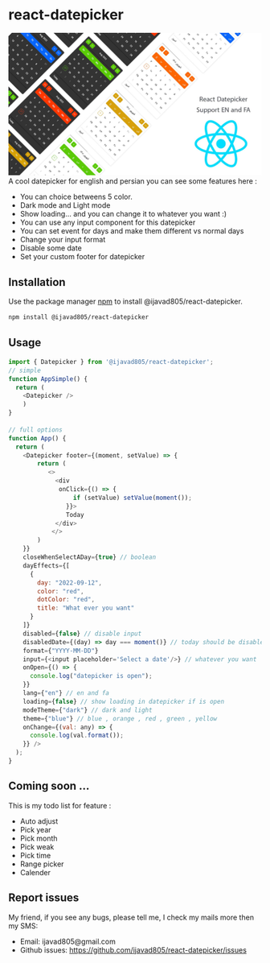 # react-datepicker
![alt text](./poster.jpg?raw=true)
A cool datepicker for english and persian you can see some features here :
 <ul>
 <li>You can choice betweens 5 color.</li>
 <li>Dark mode and Light mode</li>
 <li>Show loading... and you can change it to whatever you want :)</li>
 <li>You can use any input component for this datepicker</li>
 <li>You can set event for days and make them different vs normal days</li>
 <li>Change your input format </li>
 <li>Disable some date</li>
 <li>Set your custom footer for datepicker</li>
 </ul>

## Installation

Use the package manager [npm](https://npmjs.com) to install @ijavad805/react-datepicker.

```bash
npm install @ijavad805/react-datepicker
```

## Usage

```javascript
import { Datepicker } from '@ijavad805/react-datepicker';
// simple
function AppSimple() {
  return (
    <Datepicker />
    )
}

// full options
function App() {
  return (
    <Datepicker footer={(moment, setValue) => {
        return (
           <>
             <div
              onClick={() => {
                  if (setValue) setValue(moment());
                }}>
                Today
             </div>
            </>
        )
    }}
    closeWhenSelectADay={true} // boolean
    dayEffects={[
      {
        day: "2022-09-12",
        color: "red",
        dotColor: "red",
        title: "What ever you want"
      }
    ]} 
    disabled={false} // disable input
    disabledDate={(day) => day === moment()} // today should be disabled
    format={"YYYY-MM-DD"}
    input={<input placeholder='Select a date'/>} // whatever you want
    onOpen={() => {
      console.log("datepicker is open");
    }} 
    lang={"en"} // en and fa
    loading={false} // show loading in datepicker if is open
    modeTheme={"dark"} // dark and light
    theme={"blue"} // blue , orange , red , green , yellow
    onChange={(val: any) => {
      console.log(val.format());
    }} />
  );
}

```

## Coming soon ...
This is my todo list for feature :
<ul>
<li>Auto adjust</li>
<li>Pick year</li>
<li>Pick month</li>
<li>Pick weak</li>
<li>Pick time</li>
<li>Range picker</li>
<li>Calender</li>
</ul>

## Report issues
My friend, if you see any bugs, please tell me, I check my mails more then my SMS: 
<ul>
<li>Email: ijavad805@gmail.com</li>
<li>Github issues: <a href="https://github.com/ijavad805/react-datepicker/issues" target="_blank">https://github.com/ijavad805/react-datepicker/issues</a></li>
</ul>